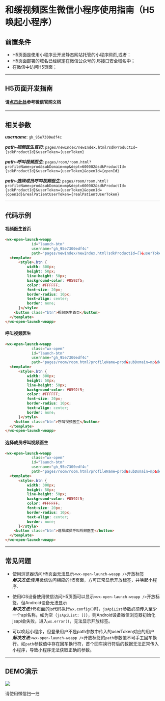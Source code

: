 # 和缓视频医生微信小程序使用指南（H5唤起小程序）


## 前置条件

* H5页面是使用小程序云开发静态网站托管的小程序网页,或者：
* H5页面部署的域名已经绑定在微信公众号的JS接口安全域名中；
* 在微信中访问H5页面；

---

## H5页面开发指南

#### 请[点击此处](https://developers.weixin.qq.com/doc/offiaccount/OA_Web_Apps/Wechat_Open_Tag.html)参考微信官网文档

---

## 相关参数

***username***: `gh_95e7300edf4c`

***path-视频医生首页***: `pages/newIndex/newIndex.html?sdkProductId={sdkProductId}&userToken={userToken}`

***path-呼叫视频医生***: `pages/room/room.html?profileName=prod&subDomain=mp&dept=600002&sdkProductId={sdkProductId}&userToken={userToken}&openId={openId}`

***path-选择成员呼叫视频医生***: `pages/room/room.html?profileName=prod&subDomain=mp&dept=600002&sdkProductId={sdkProductId}&userToken={userToken}&openId={openId}&realPatientUserToken={realPatientUserToken}`

---

## 代码示例

#### 视频医生首页 
```html
<wx-open-launch-weapp
            id="launch-btn"
            username="gh_95e7300edf4c"
            path="pages/newIndex/newIndex.html?sdkProductId={}&userToken={}">
  <template>
      <style>.btn {
          width: 300px;
          height: 50px;
          line-height: 50px;
          background-color: #0592f5;
          color: #FFFFFF;
          font-size: 20px;
          border-radius: 10px;
          text-align: center;
          border: none;
      }</style>
    <button class="btn">视频医生首页</button>
  </template>
</wx-open-launch-weapp>
```

#### 呼叫视频医生
```html
<wx-open-launch-weapp
            class="wx-open"
            id="launch-btn"
            username="gh_95e7300edf4c"
            path="pages/room/room.html?profileName=prod&subDomain=mp&dept=600002&sdkProductId={}&userToken={}&openId={}">
  <template>
      <style>.btn {
          width: 300px;
          height: 50px;
          line-height: 50px;
          background-color: #0592f5;
          color: #FFFFFF;
          font-size: 20px;
          border-radius: 10px;
          text-align: center;
          border: none;
      }</style>
    <button class="btn">呼叫视频医生</button>
  </template>
</wx-open-launch-weapp>
```

#### 选择成员呼叫视频医生
```html
<wx-open-launch-weapp
            class="wx-open"
            id="launch-btn"
            username="gh_95e7300edf4c"
            path="pages/room/room.html?profileName=prod&subDomain=mp&dept=600002&sdkProductId={}&userToken={}&openId={}&realPatientUserToken={}">
  <template>
      <style>.btn {
          width: 300px;
          height: 50px;
          line-height: 50px;
          background-color: #0592f5;
          color: #FFFFFF;
          font-size: 20px;
          border-radius: 10px;
          text-align: center;
          border: none;
      }</style>
    <button class="btn">选择成员呼叫视频医生</button>
  </template>
</wx-open-launch-weapp>
```

---

## 常见问题

* 使用浏览器访问H5页面无法显示`<wx-open-launch-weapp />`开放标签<br />
***解决方法***:使用微信访问相应的H5页面，方可正常显示开放标签，并唤起小程序.

* 使用iOS设备使用微信访问H5页面可以显示`<wx-open-launch-weapp />`开放标签，但Android设备无法显示<br />
***解决方法***:H5页面的js代码执行`wx.config()`时，`jsApiList`参数必须传入至少一个api名称，如为空（`jsApiList: []`），则Android设备微信浏览器初始化jsapi会失败，进入`wx.error()`，无法显示开放标签。

* 可以唤起小程序，但登录用户不是path参数中传入的userToken对应的用户<br />
***解决方法***:`<wx-open-launch-weapp />`开放标签的`path`参数值不可手工回车换行。如`path`参数值中存在回车换行符，首个回车换行符后的数据无法正常传入小程序，导致小程序无法获取正确的参数。

---

## DEMO演示

![](https://imgs.hh-medic.com/icon/wmp/sdk/WX20201106-165055.png)

请使用微信扫一扫
